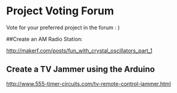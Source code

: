 Project Voting Forum
====================


Vote for your preferred project in the forum : )


##Create an AM Radio Station:

http://makerf.com/posts/fun_with_crystal_oscillators_part_1


## Create a TV Jammer using the Arduino
http://www.555-timer-circuits.com/tv-remote-control-jammer.html
